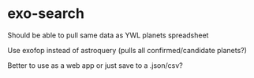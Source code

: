 # exo-search

Should be able to pull same data as YWL planets spreadsheet

Use exofop instead of astroquery (pulls all confirmed/candidate planets?)

Better to use as a web app or just save to a .json/csv? 
